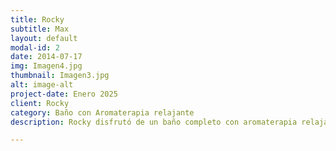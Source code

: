 ```yaml
---
title: Rocky
subtitle: Max
layout: default
modal-id: 2
date: 2014-07-17
img: Imagen4.jpg
thumbnail: Imagen3.jpg
alt: image-alt
project-date: Enero 2025
client: Rocky
category: Baño con Aromaterapia relajante
description: Rocky disfrutó de un baño completo con aromaterapia relajante, dejando su pelaje limpio, suave y con un delicioso aroma. Ahora está fresco, tranquilo y listo para seguir disfrutando su día.

---
```

